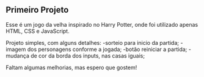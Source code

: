 ## Primeiro Projeto

Esse é um jogo da velha inspirado no Harry Potter, onde foi utilizado apenas HTML, CSS e JavaScript.

Projeto simples, com alguns detalhes:
-sorteio para inicio da partida;
-imagem dos personagens conforme a jogada;
-botão reiniciar a partida;
-mudança de cor da borda dos inputs, nas casas iguais;

Faltam algumas melhorias, mas espero que gostem!

